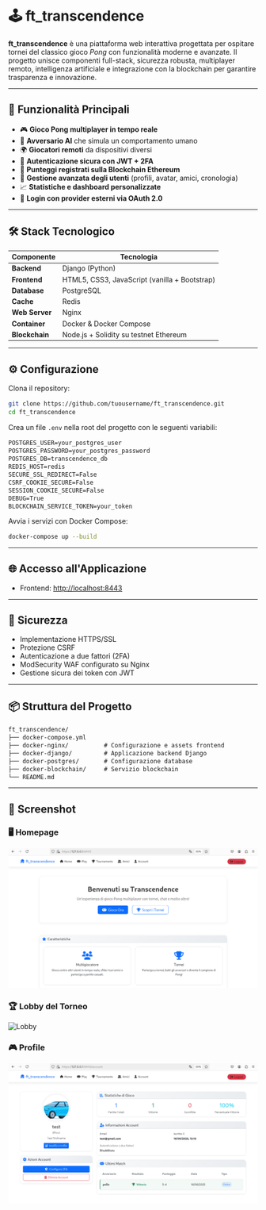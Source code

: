 # 🕹️ ft_transcendence

**ft_transcendence** è una piattaforma web interattiva progettata per ospitare tornei del classico gioco *Pong* con funzionalità moderne e avanzate. Il progetto unisce componenti full-stack, sicurezza robusta, multiplayer remoto, intelligenza artificiale e integrazione con la blockchain per garantire trasparenza e innovazione.

---

## 🚀 Funzionalità Principali

- 🎮 **Gioco Pong multiplayer in tempo reale**
- 🧠 **Avversario AI** che simula un comportamento umano
- 🌍 **Giocatori remoti** da dispositivi diversi
- 🔐 **Autenticazione sicura con JWT + 2FA**
- 🧾 **Punteggi registrati sulla Blockchain Ethereum**
- 👥 **Gestione avanzata degli utenti** (profili, avatar, amici, cronologia)
- 📈 **Statistiche e dashboard personalizzate**
- 🔗 **Login con provider esterni via OAuth 2.0**

---

## 🛠 Stack Tecnologico

| Componente     | Tecnologia            |
|----------------|------------------------|
| **Backend**     | Django (Python)        |
| **Frontend**    | HTML5, CSS3, JavaScript (vanilla + Bootstrap) |
| **Database**    | PostgreSQL             |
| **Cache**       | Redis                  |
| **Web Server**  | Nginx                  |
| **Container**   | Docker & Docker Compose |
| **Blockchain**  | Node.js + Solidity su testnet Ethereum |

---

## ⚙️ Configurazione

Clona il repository:

```bash
git clone https://github.com/tuousername/ft_transcendence.git
cd ft_transcendence
```

Crea un file `.env` nella root del progetto con le seguenti variabili:

```env
POSTGRES_USER=your_postgres_user
POSTGRES_PASSWORD=your_postgres_password
POSTGRES_DB=transcendence_db
REDIS_HOST=redis
SECURE_SSL_REDIRECT=False
CSRF_COOKIE_SECURE=False
SESSION_COOKIE_SECURE=False
DEBUG=True
BLOCKCHAIN_SERVICE_TOKEN=your_token
```

Avvia i servizi con Docker Compose:

```bash
docker-compose up --build
```

---

## 🌐 Accesso all'Applicazione

- Frontend: [http://localhost:8443](http://localhost:8443)

---

## 🔐 Sicurezza

- Implementazione HTTPS/SSL
- Protezione CSRF
- Autenticazione a due fattori (2FA)
- ModSecurity WAF configurato su Nginx
- Gestione sicura dei token con JWT

---

## 📦 Struttura del Progetto

```
ft_transcendence/
├── docker-compose.yml
├── docker-nginx/          # Configurazione e assets frontend
├── docker-django/         # Applicazione backend Django
├── docker-postgres/       # Configurazione database
├── docker-blockchain/     # Servizio blockchain
└── README.md
```

---

## 📸 Screenshot

### 🖥️ Homepage
![Homepage](./screenshots/Home.png)

### 🏆 Lobby del Torneo
![Lobby](./screenshots/Torne.png)

### 🎮 Profile
![Profile](./screenshots/Profilo.png)
